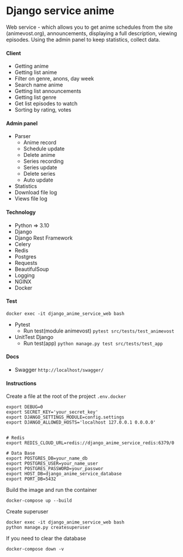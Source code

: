 # Django service anime
Web service - which allows you to get anime schedules from the site (animevost.org),
announcements, displaying a full description, viewing episodes. Using the admin panel to keep statistics, collect data.

#### Сlient
* Getting anime
* Getting list anime
* Filter on genre, anons, day week
* Search name anime
* Getting list announcements
* Getting list genre
* Get list episodes to watch
* Sorting by rating, votes
#### Admin panel 
* Parser
    * Anime record
    * Schedule update
    * Delete anime
    * Series recording
    * Series update
    * Delete series
    * Auto update
* Statistics
* Download file log 
* Views file log

#### Technology
* Python => 3.10 
* Django
* Django Rest Framework
* Celery
* Redis
* Postgres 
* Requests
* BeautifulSoup
* Logging
* NGINX
* Docker

#### Test
`docker exec -it django_anime_service_web bash`
* Pytest
    * Run test(module animevost) `pytest src/tests/test_animevost`
* UnitTest Django
    * Run test(app) `python manage.py test src/tests/test_app`

#### Docs
* Swagger `http://localhost/swagger/`

#### Instructions

Сreate a file at the root of the project `.env.docker`

```
export DEBUG=0
export SECRET_KEY='your_secret_key'
export DJANGO_SETTINGS_MODULE=config.settings
export DJANGO_ALLOWED_HOSTS='localhost 127.0.0.1 0.0.0.0'


# Redis
export REDIS_CLOUD_URL=redis://django_anime_service_redis:6379/0

# Data Base
export POSTGRES_DB=your_name_db
export POSTGRES_USER=your_name_user
export POSTGRES_PASSWORD=your_passwor
export HOST_DB=django_anime_service_database
export PORT_DB=5432
```

Build the image and run the container

`docker-compose up --build`

Create superuser
 
```
docker exec -it django_anime_service_web bash
python manage.py createsuperuser
```

If you need to clear the database

`docker-compose down -v`
